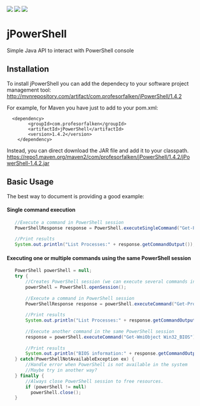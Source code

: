 ![](https://img.shields.io/maven-central/v/com.profesorfalken/jPowerShell.svg)
![](https://img.shields.io/github/license/profesorfalken/jPowerShell.svg)
![](https://travis-ci.org/profesorfalken/jPowerShell.svg)

# jPowerShell

Simple Java API to interact with PowerShell console

## Installation ##

To install jPowerShell you can add the dependecy to your software project management tool: http://mvnrepository.com/artifact/com.profesorfalken/jPowerShell/1.4.2

For example, for Maven you have just to add to your pom.xml: 

      <dependency>
	        <groupId>com.profesorfalken</groupId>
	        <artifactId>jPowerShell</artifactId>
	        <version>1.4.2</version>
        </dependency>

Instead, you can direct download the JAR file and add it to your classpath. 
https://repo1.maven.org/maven2/com/profesorfalken/jPowerShell/1.4.2/jPowerShell-1.4.2.jar

## Basic Usage ##

The best way to document is providing a good example:

#### Single command execution ####

```java
   //Execute a command in PowerShell session
   PowerShellResponse response = PowerShell.executeSingleCommand("Get-Process");
   
   //Print results
   System.out.println("List Processes:" + response.getCommandOutput());
```


#### Executing one or multiple commands using the same PowerShell session ####

```java
   PowerShell powerShell = null;
   try {
       //Creates PowerShell session (we can execute several commands in the same session)
       powerShell = PowerShell.openSession();
       
       //Execute a command in PowerShell session
       PowerShellResponse response = powerShell.executeCommand("Get-Process");
       
       //Print results
       System.out.println("List Processes:" + response.getCommandOutput());
       
       //Execute another command in the same PowerShell session
       response = powerShell.executeCommand("Get-WmiObject Win32_BIOS");
       
       //Print results
       System.out.println("BIOS information:" + response.getCommandOutput());
   } catch(PowerShellNotAvailableException ex) {
       //Handle error when PowerShell is not available in the system
       //Maybe try in another way?
   } finally {
       //Always close PowerShell session to free resources.
       if (powerShell != null)
         powerShell.close();
   }
```
